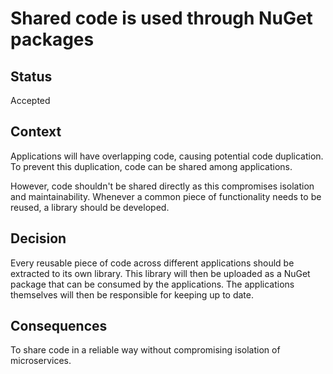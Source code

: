 # Shared code is used through NuGet packages

## Status

Accepted

## Context

Applications will have overlapping code, causing potential code duplication.
To prevent this duplication, code can be shared among applications.

However, code shouldn't be shared directly as this compromises isolation and maintainability.
Whenever a common piece of functionality needs to be reused, a library should be developed.

## Decision

Every reusable piece of code across different applications should be extracted to its own library.
This library will then be uploaded as a NuGet package that can be consumed by the applications.
The applications themselves will then be responsible for keeping up to date.

## Consequences

To share code in a reliable way without compromising isolation of microservices.
